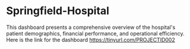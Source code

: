 # Springfield-Hospital
This dashboard presents a comprehensive overview of the hospital's patient demographics, financial performance, and operational efficiency.
Here is the link for the dashboard https://tinyurl.com/PROJECTID002
